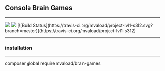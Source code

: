 <h2>Console Brain Games</h2>  
<hr>
 <a href="https://codeclimate.com/github/mvaload/project-lvl1-s312/maintainability"><img src="https://api.codeclimate.com/v1/badges/abeaf87357fc6ff6f234/maintainability" /></a>    <a href="https://codeclimate.com/github/mvaload/project-lvl1-s312/test_coverage"><img src="https://api.codeclimate.com/v1/badges/abeaf87357fc6ff6f234/test_coverage" /></a>   [![Build Status](https://travis-ci.org/mvaload/project-lvl1-s312.svg?branch=master)](https://travis-ci.org/mvaload/project-lvl1-s312)   

<hr>
<h3>installation</h3>   
<hr>
composer global require mvaload/brain-games
